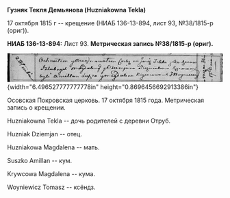 **Гузняк Текля Демьянова (Huzniakowna Tekla)**

17 октября 1815 г -- крещение (НИАБ 136-13-894, лист 93, №38/1815-р
(ориг)).

**НИАБ 136-13-894:** Лист 93. **Метрическая запись №38/1815-р (ориг).**

![](./media/ee5367fb7995cf647d9e61e4f023f53c1a8028e6.png){width="6.496527777777778in"
height="0.8696456692913386in"}

Осовская Покровская церковь. 17 октября 1815 года. Метрическая запись о
крещении.

Huzniakowna Tekla -- дочь родителей с деревни Отруб.

Huzniak Dziemjan -- отец.

Huzniakowa Magdalena -- мать.

Suszko Amillan -- кум.

Krywcowa Magdalena -- кума.

Woyniewicz Tomasz -- ксёндз.
